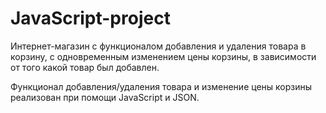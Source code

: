 # JavaScript-project
Интернет-магазин с функционалом добавления и удаления товара в корзину, с одновременным изменением цены корзины, 
в зависимости от того какой товар был добавлен.

Функционал добавления/удаления товара и изменение цены корзины реализован при помощи JavaScript и JSON.
